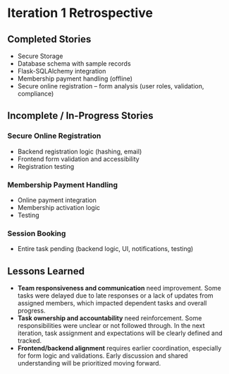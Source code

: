 # Iteration 1 Retrospective

## Completed Stories
- Secure Storage  
- Database schema with sample records  
- Flask-SQLAlchemy integration  
- Membership payment handling (offline)  
- Secure online registration – form analysis (user roles, validation, compliance)

## Incomplete / In-Progress Stories

### Secure Online Registration
- Backend registration logic (hashing, email)  
- Frontend form validation and accessibility  
- Registration testing  

### Membership Payment Handling
- Online payment integration  
- Membership activation logic  
- Testing  

### Session Booking
- Entire task pending (backend logic, UI, notifications, testing)

## Lessons Learned
- **Team responsiveness and communication** need improvement. Some tasks were delayed due to late responses or a lack of updates from assigned members, which impacted dependent tasks and overall progress.  
- **Task ownership and accountability** need reinforcement. Some responsibilities were unclear or not followed through. In the next iteration, task assignment and expectations will be clearly defined and tracked.  
- **Frontend/backend alignment** requires earlier coordination, especially for form logic and validations. Early discussion and shared understanding will be prioritized moving forward.